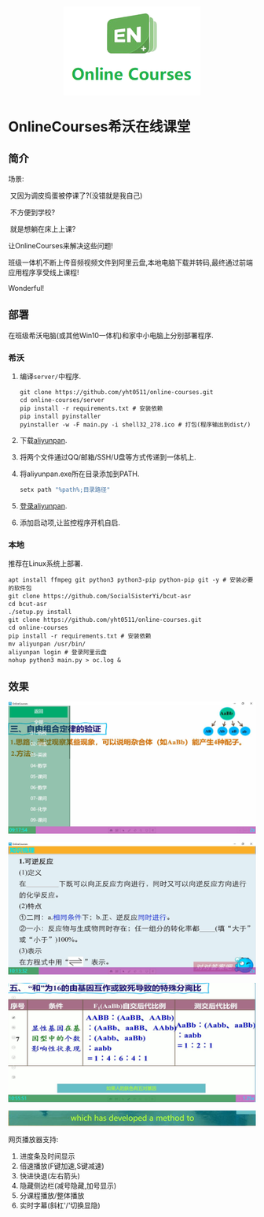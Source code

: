 <div align=center><img src="pic/icon.png"/></div>

# OnlineCourses希沃在线课堂

## 简介

场景:

​	又因为调皮捣蛋被停课了?(没错就是我自己)

​	不方便到学校?

​	就是想躺在床上上课?

让OnlineCourses来解决这些问题!

班级一体机不断上传音频视频文件到阿里云盘,本地电脑下载并转码,最终通过前端应用程序享受线上课程!

Wonderful!

## 部署

在班级希沃电脑(或其他Win10一体机)和家中小电脑上分别部署程序.

### 希沃

1. 编译`server/`中程序.

   ```shell
   git clone https://github.com/yht0511/online-courses.git
   cd online-courses/server
   pip install -r requirements.txt # 安装依赖
   pip install pyinstaller
   pyinstaller -w -F main.py -i shell32_278.ico # 打包(程序输出到dist/)
   ```

2. 下载[aliyunpan](https://github.com/tickstep/aliyunpan/releases/tag/v0.2.7).

3. 将两个文件通过QQ/邮箱/SSH/U盘等方式传递到一体机上.

4. 将aliyunpan.exe所在目录添加到PATH.

   ```powershell
   setx path "%path%;目录路径"
   ```

5. [登录aliyunpan](https://github.com/tickstep/aliyunpan#%E5%9F%BA%E6%9C%AC%E4%BD%BF%E7%94%A8).

6. 添加启动项,让监控程序开机自启.

### 本地

推荐在Linux系统上部署.

```shell
apt install ffmpeg git python3 python3-pip python-pip git -y # 安装必要的软件包
git clone https://github.com/SocialSisterYi/bcut-asr
cd bcut-asr
./setup.py install
git clone https://github.com/yht0511/online-courses.git
cd online-courses
pip install -r requirements.txt # 安装依赖
mv aliyunpan /usr/bin/
aliyunpan login # 登录阿里云盘
nohup python3 main.py > oc.log &
```

## 效果

![效果示范-1](pic/1.JPG)

![效果示范-2](pic/2.JPG)

![字幕-中文](pic/3.JPG)

![字幕-英文](pic/4.JPG)

网页播放器支持:

1. 进度条及时间显示
2. 倍速播放(F键加速,S键减速)
3. 快进快退(左右箭头)
4. 隐藏侧边栏(减号隐藏,加号显示)
5. 分课程播放/整体播放
6. 实时字幕(斜杠'/'切换显隐)


